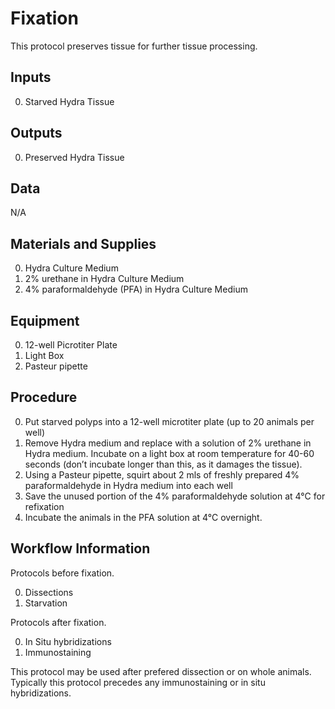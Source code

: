 Fixation
===

This protocol preserves tissue for further tissue processing.

Inputs
---

0. Starved Hydra Tissue

Outputs
---
0. Preserved Hydra Tissue

Data
---
N/A

Materials and Supplies
---

0. Hydra Culture Medium
0. 2% urethane in Hydra Culture Medium
0. 4% paraformaldehyde (PFA) in Hydra Culture Medium

Equipment
---

0. 12-well Picrotiter Plate
0. Light Box
0. Pasteur pipette

Procedure
---

0. Put starved polyps into a 12-well microtiter plate (up to 20 animals per well)
0. Remove Hydra medium and replace with a solution of 2% urethane in Hydra medium. Incubate on a light box at room temperature for 40-60 seconds (don’t incubate longer than this, as it damages the tissue).
0. Using a Pasteur pipette, squirt about 2 mls of freshly prepared 4% paraformaldehyde in Hydra medium into each well
0. Save the unused portion of the 4% paraformaldehyde solution at 4°C for refixation
0. Incubate the animals in the PFA solution at 4°C overnight.

Workflow Information
---
Protocols before fixation.

0. Dissections
0. Starvation

Protocols after fixation.

0. In Situ hybridizations
0. Immunostaining

This protocol may be used after prefered dissection or on whole animals. Typically this protocol precedes any immunostaining or in situ hybridizations.
